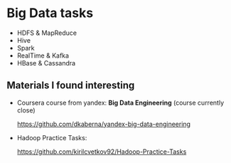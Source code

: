 # Big Data tasks
- HDFS & MapReduce
- Hive
- Spark
- RealTime & Kafka
- HBase & Cassandra


## Materials I found interesting
- Coursera course from yandex: **Big Data Engineering** (course currently close)
  
  https://github.com/dkaberna/yandex-big-data-engineering
- Hadoop Practice Tasks: 
 
  https://github.com/kirilcvetkov92/Hadoop-Practice-Tasks